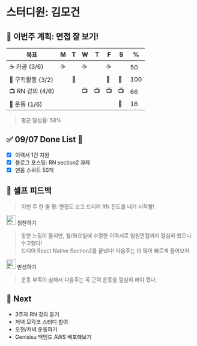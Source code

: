 # 스터디원: 김모건

## 🚀 이번주 계획: 면접 잘 보기!

| 목표              | M   | T   | W   | T   | F   | S   | %   |
| ----------------- | --- | --- | --- | --- | --- | --- | --- |
| ☕ 카공 (3/6)     | ☕  |     | ☕  |     | ☕  |     | 50  |
| 🏢 구직활동 (3/2) |     | 🏢  |     |     | 🏢  | 🏢  | 100 |
| 📺 RN 강의 (4/6)  |     |     | 📺  | 📺  | 📺  | 📺  | 66  |
| 🌟 운동 (1/6)     |     |     |     |     |     | 🌟  | 16  |

> 평균 달성률: 58% <br>

## ✅ 09/07 Done List 🌸

- [x] 이력서 1건 지원
- [x] 블로그 포스팅: RN section2 과제
- [x] 맨몸 스쿼트 50개

## 🎉 셀프 피드백

> 이번 주 한 줄 평: 면접도 보고 드디어 RN 진도를 내기 시작함! <br>

<img src="https://raw.githubusercontent.com/Tarikul-Islam-Anik/Animated-Fluent-Emojis/master/Emojis/Smilies/Hugging%20Face.png" alt="Hugging Face" width="25" height="25"> 칭찬하기 </img>

> 망한 느낌이 들지만, 월/화요일에 수정한 이력서로 임원면접까지 열심히 했으니 수고했다!<br>
> 드디어 React Native Section2를 끝냈다! 다음주는 더 많이 빠르게 들어보자<br>

<img src="https://raw.githubusercontent.com/Tarikul-Islam-Anik/Animated-Fluent-Emojis/master/Emojis/Smilies/Face%20with%20Monocle.png" alt="Face with Monocle" width="25" height="25"> 반성하기</img>

> 운동 부족이 심해서 다음주는 꼭 근력 운동을 열심히 해야 겠다.<br>

## 🌱 Next

- 3주자 RN 강의 듣기
- 저녁 모각코 스터디 참여
- 오전/저녁 운동하기
- Genisisu 백엔드 AWS 배포해보기
